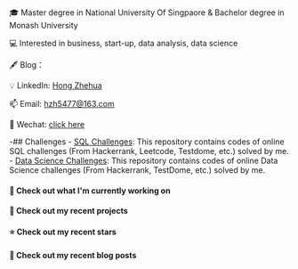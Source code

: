 🎓 Master degree in National University Of Singpaore & Bachelor degree in Monash University

💻 Interested in business, start-up, data analysis, data science 

🖋 Blog：

💡 LinkedIn: [Hong Zhehua](www.linkedin.com/in/zhehua-hong)


📫 Email: [hzh5477@163.com](hzh5477@163.com)

💬 Wechat: [click here](https://github.com/LebronAl/LebronAl/issues/1)





-## Challenges
    - [SQL Challenges](https://github.com/archd3sai/SQL): This repository contains codes of online SQL challenges (From Hackerrank, Leetcode, Testdome, etc.) solved by me.
    - [Data Science Challenges](https://github.com/archd3sai/DS-Challenges): This repository contains codes of online Data Science challenges (From Hackerrank, TestDome, etc.) solved by me.








#### 👷 Check out what I'm currently working on




#### 🌱 Check out my recent projects


#### ⭐ Check out my recent stars


#### 📜 Check out my recent blog posts

